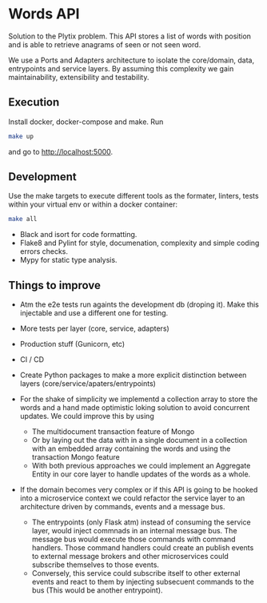 # Words API

Solution to the Plytix problem. This API stores a list of words with position
and is able to retrieve anagrams of seen or not seen word.

We use a Ports and Adapters architecture to isolate the core/domain, data,
entrypoints and service layers. By assuming this complexity we gain maintainability, extensibility and testability.

## Execution

Install docker, docker-compose and make. Run

```sh
make up
```

and go to [http://localhost:5000](http://localhost:5000).

## Development

Use the make targets to execute different tools as the formater, linters, tests within
your virtual env or within a docker container:

```sh
make all
```

* Black and isort for code formatting.
* Flake8 and Pylint for style, documenation, complexity and
simple coding errors checks.
* Mypy for static type analysis.

## Things to improve

* Atm the e2e tests run againts the development db (droping it). Make this injectable
and use a different one for testing.

* More tests per layer (core, service, adapters)

* Production stuff (Gunicorn, etc)

* CI / CD

* Create Python packages to make a more explicit distinction between layers
(core/service/apaters/entrypoints)

* For the shake of simplicity we implementd a collection array to store the
words and a hand made optimistic loking solution to avoid concurrent updates.
We could improve this by using
  * The multidocument transaction feature of Mongo
  * Or by laying out the data with in a single document in a collection with an embedded
  array containing the words and using the transaction Mongo feature
  * With both previous approaches we could implement an Aggregate Entity in our core
  layer to handle updates of the words as a whole.

* If the domain becomes very complex or if this API is going to be hooked into
a microservice context we could refactor the service layer to an architecture driven by
commands, events and a message bus.
  * The entrypoints (only Flask atm) instead of consuming
  the service layer, would inject commnads in an internal message bus. The message bus
  would execute those commands with command handlers. Those command handlers could create
  an publish events to external message brokers and other microservices could subscribe
  themselves to those events.
  * Conversely, this service could subscribe itself to other external events and
  react to them by injecting subsecuent commands to the bus (This would be another
  entrypoint).
